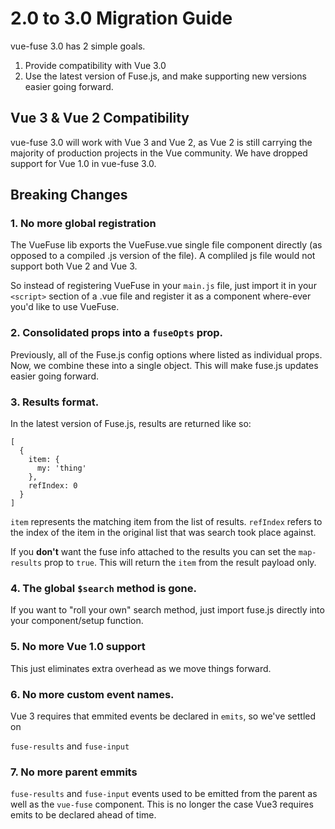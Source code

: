 # 2.0 to 3.0 Migration Guide

vue-fuse 3.0 has 2 simple goals.
1. Provide compatibility with Vue 3.0
2. Use the latest version of Fuse.js, and make supporting new versions easier going forward.

## Vue 3 & Vue 2 Compatibility
vue-fuse 3.0 will work with Vue 3 and Vue 2, as Vue 2 is still carrying the majority
of production projects in the Vue community. We have dropped support for Vue 1.0 in vue-fuse 3.0.

## Breaking Changes
### 1. No more global registration
The VueFuse lib exports the VueFuse.vue single file component directly (as opposed to
a compiled .js version of the file). A compliled js file would not support both Vue 2 
and Vue 3.

So instead of registering VueFuse in your `main.js` file, just import it in your
`<script>` section of a .vue file and register it as a component where-ever you'd
like to use VueFuse.

### 2. Consolidated props into a `fuseOpts` prop. 
Previously, all of the Fuse.js config options where listed as individual props. 
Now, we combine these into a single object.
This will make fuse.js updates easier going forward.

### 3. Results format. 
In the latest version of Fuse.js, results are returned like so:
```
[
  {
    item: {
      my: 'thing'
    },
    refIndex: 0
  }
]
```
`item` represents the matching item from the list of results. `refIndex` refers to the
index of the item in the original list that was search took place against.

If you **don't** want the fuse info attached to the results you can set the `map-results` prop to `true`.
This will return the `item` from the result payload only.

### 4. The global `$search` method is gone. 
If you want to "roll your own" search method, just 
import fuse.js directly into your component/setup function.

### 5. No more Vue 1.0 support
This just eliminates extra overhead as we move things forward.

### 6. No more custom event names.
Vue 3 requires that emmited events be declared in `emits`, so we've settled on

`fuse-results` and `fuse-input`

### 7. No more parent emmits

`fuse-results` and `fuse-input` events used to be emitted from the parent as well
as the `vue-fuse` component. This is no longer the case Vue3 requires emits to be
declared ahead of time.